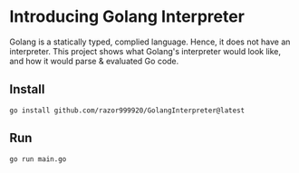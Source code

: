 # Introducing Golang Interpreter

Golang is a statically typed, complied language. Hence, it does not have an interpreter. This project shows what Golang's interpreter would look like, and how it would parse & evaluated Go code.

## Install

```
go install github.com/razor999920/GolangInterpreter@latest
```

## Run

```
go run main.go
```

